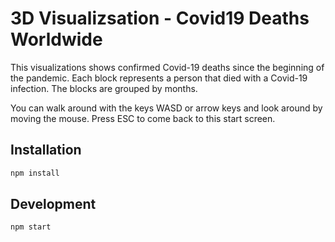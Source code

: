 # 3D Visualizsation - Covid19 Deaths Worldwide

This visualizations shows confirmed Covid-19 deaths since the beginning of the pandemic.
Each block represents a person that died with a Covid-19 infection. The blocks are grouped
by months.

You can walk around with the keys WASD or arrow keys and look around by moving the mouse.
Press ESC to come back to this start screen.

## Installation

```sh
npm install
```

## Development

```sh
npm start
```
